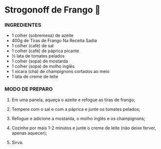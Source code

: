 # Strogonoff de Frango :chicken:

### INGREDIENTES

- 1 colher (sobremesa) de azeite
- 400g de Tiras de Frango Na Receita Sadia
- 1 colher (café) de sal
- 1 colher (café) de páprica picante
- ½ lata de tomates pelados
- 1 colher (sopa) de mostarda
- 1 colher (sopa) de molho inglês
- 1 xícara (chá) de champignons cortados ao meio
- 1 lata de creme de leite

### MODO DE PREPARO

1. Em uma panela, aqueça o azeite e refogue as tiras de frango;
 
2. Tempere com o sal e com a páprica e junte os tomates pelados;
 
3. Refogue e adicione a mostarda, o molho inglês e os champignons;
 
4. Cozinhe por mais 1-2 minutos e junte o creme de leite (não deixe ferver, apenas aquecer);
 
5. Sirva.


